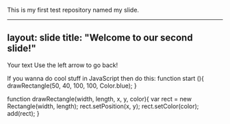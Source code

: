 This is my first test repository named my slide.

---
layout: slide
title: "Welcome to our second slide!"
---
Your text
Use the left arrow to go back!

If you wanna do cool stuff in JavaScript then do this:
  function start (){
    drawRectangle(50, 40, 100, 100, Color.blue);
  }
  
  function drawRectangle(width, length, x, y, color){
    var rect = new Rectangle(width, length);
    rect.setPosition(x, y);
    rect.setColor(color);
    add(rect);
  }
  
